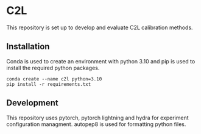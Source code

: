 # C2L
This repository is set up to develop and evaluate C2L calibration methods.

## Installation
Conda is used to create an environment with python 3.10 and pip is used to install the required python packages.
```
conda create --name c2l python=3.10
pip install -r requirements.txt
``` 

## Development
This repository uses pytorch, pytorch lightning and hydra for experiment configuration managment. autopep8 is used for formatting python files.
